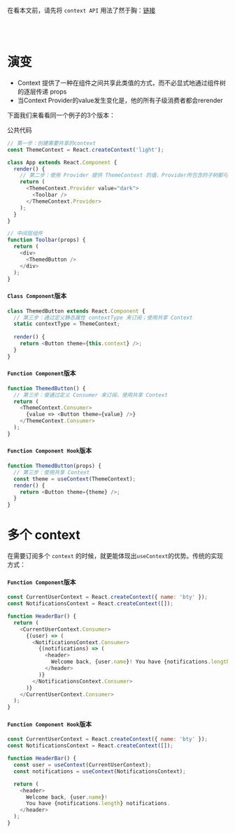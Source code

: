 在看本文前，请先将 `context API` 用法了然于胸：[链接](https://zh-hans.reactjs.org/docs/context.html)

<br><br>

# 演变
- Context 提供了一种在组件之间共享此类值的方式，而不必显式地通过组件树的逐层传递 props
- 当Context Provider的value发生变化是，他的所有子级消费者都会rerender

下面我们来看看同一个例子的3个版本：


公共代码
```js
// 第一步：创建需要共享的context
const ThemeContext = React.createContext('light');

class App extends React.Component {
  render() {
    // 第二步：使用 Provider 提供 ThemeContext 的值，Provider所包含的子树都可以直接访问ThemeContext的值
    return (
      <ThemeContext.Provider value="dark">
        <Toolbar />
      </ThemeContext.Provider>
    );
  }
}

// 中间层组件
function Toolbar(props) {
  return (
    <div>
      <ThemedButton />
    </div>
  );
}
```


#### `Class Component`版本
```js
class ThemedButton extends React.Component {
  // 第三步：通过定义静态属性 contextType 来订阅；使用共享 Context
  static contextType = ThemeContext;
  
  render() {
    return <Button theme={this.context} />;
  }
}
```
#### `Function Component`版本
```js
function ThemedButton() {
  // 第三步：使通过定义 Consumer 来订阅，使用共享 Context
  return (
    <ThemeContext.Consumer>
      {value => <Button theme={value} />}
    </ThemeContext.Consumer>
  );
}
```
#### `Function Component Hook`版本
```js
function ThemedButton(props) {
  // 第三步：使用共享 Context
  const theme = useContext(ThemeContext);
  render() {
    return <Button theme={theme} />;
  }
}
```

# 多个 context 

在需要订阅多个 `context` 的时候，就更能体现出`useContext`的优势。传统的实现方式：

#### `Function Component`版本

```js
const CurrentUserContext = React.createContext({ name: 'bty' });
const NotificationsContext = React.createContext([]);

function HeaderBar() {
  return (
    <CurrentUserContext.Consumer>
      {(user) => (
        <NotificationsContext.Consumer>
          {(notifications) => (
            <header>
              Welcome back, {user.name}! You have {notifications.length} notifications.
            </header>
          )}
        </NotificationsContext.Consumer>
      )}
    </CurrentUserContext.Consumer>
  );
}
```

#### `Function Component Hook`版本
```js
const CurrentUserContext = React.createContext({ name: 'bty' });
const NotificationsContext = React.createContext([]);

function HeaderBar() {
  const user = useContext(CurrentUserContext);
  const notifications = useContext(NotificationsContext);

  return (
    <header>
      Welcome back, {user.name}!
      You have {notifications.length} notifications.
    </header>
  );
}
```

